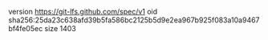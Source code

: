 version https://git-lfs.github.com/spec/v1
oid sha256:25da23c638afd39b5fa586bc2125b5d9e2ea967b925f083a10a9467bf4fe05ec
size 1403
